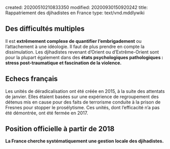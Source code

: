 created: 20200510210833350
modified: 20200930150920242
title: Rappatriement des djihadistes en France
type: text/vnd.mddlywiki

## Des difficultés multiples

Il est **extrêmement complexe de quantifier l’embrigadement** ou l’attachement à une idéologie. Il faut de plus prendre en compte la dissimulation.
Les djihadistes revenant d’Orient ou d’Extrême-Orient sont pour la plupart également dans des **états psychologiques pathologiques : stress post-traumatique et fascination de la violence.**

## Echecs français

Les unités de déradicalisation ont été créée en 2015, à la suite des attentats de janvier. Elles étaient basées sur une expérience de regroupement des détenus mis en cause pour des faits de terrorisme conduite à la prison de Fresnes pour stopper le prosélytisme. Ces unités, dont l’efficacité n’a pas été démontrée, ont été fermée en 2017.

## Position officielle à partir de 2018

**La France cherche systématiquement une gestion locale des djihadistes.**